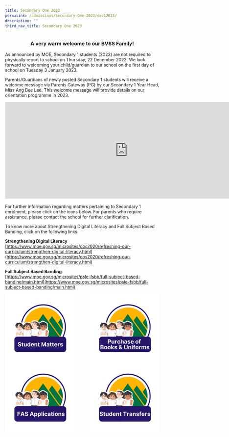 ```yaml
---
title: Secondary One 2023
permalink: /admissions/Secondary-One-2023/sec12023/
description: ""
third_nav_title: Secondary One 2023
---
```

### <center>A very warm welcome to our BVSS Family!</center>

As announced by MOE, Secondary 1 students (2023) are not required to physically report to school on Thursday, 22 December 2022. We look forward to welcoming your child/guardian to our school on the first day of school on Tuesday 3 January 2023.

Parents/Guardians of newly posted Secondary 1 students will receive a welcome message via Parents Gateway (PG) by our Secondary 1 Year Head, Miss Ang Bee Lee. This welcome message will provide details on our orientation programme in 2023.

<iframe width="800" height="315" src="https://www.youtube.com/embed/ulmz0KKYQ-o" title="Welcome to BVSS" frameborder="0" allow="accelerometer; autoplay; clipboard-write; encrypted-media; gyroscope; picture-in-picture" allowfullscreen></iframe>

For further information regarding matters pertaining to Secondary 1 enrolment, please click on the icons below. For parents who require assistance, please contact the school for further clarification.

To know more about Strengthening Digital Literacy and Full Subject Based Banding, click on the following links:

**Strengthening Digital Literacy**<br>[https://www.moe.gov.sg/microsites/cos2020/refreshing-our-curriculum/strengthen-digital-literacy.html](https://www.moe.gov.sg/microsites/cos2020/refreshing-our-curriculum/strengthen-digital-literacy.html)

**Full Subject Based Banding**<br>
[https://www.moe.gov.sg/microsites/psle-fsbb/full-subject-based-banding/main.html](https://www.moe.gov.sg/microsites/psle-fsbb/full-subject-based-banding/main.html)

<p><a href="https://www.ezhishi.net/CKPSebook2022/">
<img style="width:45%" align="left" src="/images/studentmatters.png">
</a></p>

<p><a href="https://www.ezhishi.net/CKPSebook2022/">
<img style="width:45%" align="right" src="/images/booksnuniform.png">
</a></p>

<p><a href="https://www.ezhishi.net/CKPSebook2022/">
<img style="width:45%" align="left" src="/images/fasapplication.png">
</a></p>

<p><a href="https://www.ezhishi.net/CKPSebook2022/">
<img style="width:45%" align="right" src="/images/studenttransfers.png">
</a></p>